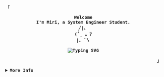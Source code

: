 <div align="justify">
  <p align="left">
    <strong>
      <samp>「</samp>
    </strong>
  </p>
  <p align="center">
    <samp>
      <b>
        Welcome
        <br />
        I'm Miri, a System Engineer Student.
        <br />
                       ╱|、
        <br />
                     (˚ˎ 。7  
        <br />
                      |、˜〵    
       <br />
      <br />
      <img
        src="https://readme-typing-svg.demolab.com/?font=Iosevka&size=16&pause=1000&color=731433&center=true&vCenter=true&width=435&lines=Just+a+beginner+learning+how+to+code!+♡"
        alt="Typing SVG"
      />
    </samp>
  </p>
  <p align="right">
    <strong>
      <samp>」</samp>
    </strong>
  </p>
  <details>
    <summary>
      <samp>
        <b>More Info</b>
      </samp>
    </summary>
    <br />
    <h2></h2>
    <p align="center">
      <samp>
        [ <a href="https://linktr.ee/1tsMiri">socials</a> .
        <a href="https://discordapp.com/users/517769985716912128">discord</a> .
        <a href="https://www.twitch.tv/1tsmiri">twitch</a> .
        <a href="mailto:tinymiricomms@gmail.com">contact</a> ]
      </samp>
    </p>
    <h2></h2>
    <br />
    <div align="center">
      <table>
        <tr>
          <td>
            <a href="#--------">
              <img
                align="center"
                alt="GitHub Stats"
                src="https://github-readme-stats.vercel.app/api?username=1tsm1ri&theme=dracula&hide_border=false&include_all_commits=false&count_private=false"
              />
            </a>
          </td>
          <td>
            <a href="#--------">
              <img
                align="center"
                alt="Top Language"
                src="https://github-readme-stats.vercel.app/api/top-langs/?username=1tsm1ri&theme=dracula&hide_border=false&include_all_commits=false&count_private=false&layout=compact"
              />
            </a>
          </td>
        </tr>
      </table>
    </samp>
      <h2></h2>
      <br />
        <img
        align="center"
          src="https://visitcount.itsvg.in/api?id=1tsm1ri&icon=7&color=5" 
          alt="Profile visits"
        />
      </samp>
    </div>
  </details>
</div>
